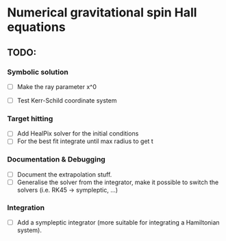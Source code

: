 # Numerical gravitational spin Hall equations


## TODO:

### Symbolic solution
- [ ] Make the ray parameter x^0
- [ ] Test Kerr-Schild coordinate system


### Target hitting
- [ ] Add HealPix solver for the initial conditions
- [ ] For the best fit integrate until max radius to get t

### Documentation & Debugging
- [ ] Document the extrapolation stuff.
- [ ] Generalise the solver from the integrator, make it possible to switch the solvers (i.e. RK45 -> sympleptic, ...)

### Integration
- [ ] Add a sympleptic integrator (more suitable for integrating a Hamiltonian system).

